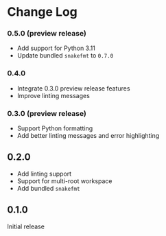 # Change Log

### 0.5.0 (preview release)
- Add support for Python 3.11
- Update bundled `snakefmt` to `0.7.0`

### 0.4.0
- Integrate 0.3.0 preview release features
- Improve linting messages

### 0.3.0 (preview release)
- Support Python formatting
- Add better linting messages and error highlighting

## 0.2.0
- Add linting support
- Support for multi-root workspace
- Add bundled `snakefmt`

## 0.1.0
Initial release

